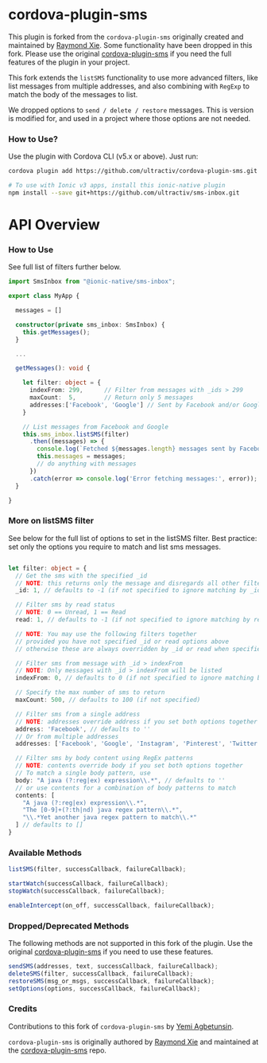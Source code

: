# cordova-plugin-sms #

This plugin is forked from the `cordova-plugin-sms` originally created and maintained by [Raymond Xie](https://github.com/floatinghotpot). Some functionality have been dropped in this fork. Please use the original [cordova-plugin-sms](https://github.com/floatinghotpot/cordova-plugin-sms) if you need the full features of the plugin in your project.

This fork extends the `listSMS` functionality to use more advanced filters, like list messages from multiple addresses, and also combining with `RegExp` to match the body of the messages to list.

We dropped options to `send / delete / restore` messages. This is version is modified for, and used in a project where those options are not needed.

### How to Use? ###

Use the plugin with Cordova CLI (v5.x or above). Just run:

```bash
cordova plugin add https://github.com/ultractiv/cordova-plugin-sms.git

# To use with Ionic v3 apps, install this ionic-native plugin
npm install --save git+https://github.com/ultractiv/sms-inbox.git
```

# API Overview #

### How to Use ###

See full list of filters further below.

```typescript
import SmsInbox from "@ionic-native/sms-inbox";

export class MyApp {

  messages = []

  constructor(private sms_inbox: SmsInbox) {
    this.getMessages();
  }

  ...

  getMessages(): void {

    let filter: object = {
      indexFrom: 299,      // Filter from messages with _ids > 299
      maxCount:  5,        // Return only 5 messages  
      addresses:['Facebook', 'Google'] // Sent by Facebook and/or Google
    }

    // List messages from Facebook and Google
    this.sms_inbox.listSMS(filter)
      .then((messages) => {
        console.log(`Fetched ${messages.length} messages sent by Facebook and Google`);
        this.messages = messages;
        // do anything with messages
      })
      .catch(error => console.log('Error fetching messages:', error));
  }

}
```

### More on listSMS filter ###

See below for the full list of options to set in the listSMS filter.
Best practice: set only the options you require to match and list sms messages.

```typescript

let filter: object = {
  // Get the sms with the specified _id
  // NOTE: this returns only the message and disregards all other filters
  _id: 1, // defaults to -1 (if not specified to ignore matching by _id)

  // Filter sms by read status
  // NOTE: 0 == Unread, 1 == Read
  read: 1, // defaults to -1 (if not specified to ignore matching by read status)

  // NOTE: You may use the following filters together
  // provided you have not specified _id or read options above
  // otherwise these are always overridden by _id or read when specified together

  // Filter sms from message with _id > indexFrom
  // NOTE: Only messages with _id > indexFrom will be listed
  indexFrom: 0, // defaults to 0 (if not specified to ignore matching by message _id)

  // Specify the max number of sms to return
  maxCount: 500, // defaults to 100 (if not specified)

  // Filter sms from a single address
  // NOTE: addresses override address if you set both options together
  address: 'Facebook', // defaults to ''
  // Or from multiple addresses
  addresses: ['Facebook', 'Google', 'Instagram', 'Pinterest', 'Twitter'], // defaults to []

  // Filter sms by body content using RegEx patterns
  // NOTE: contents override body if you set both options together
  // To match a single body pattern, use
  body: "A java (?:reg|ex) expression\\.*", // defaults to ''
  // or use contents for a combination of body patterns to match
  contents: [
    "A java (?:reg|ex) expression\\.*",
    "The [0-9]+(?:th|nd) java regex pattern\\.*",
    "\\.*Yet another java regex pattern to match\\.*"
  ] // defaults to []
}
```

### Available Methods ###

```javascript
listSMS(filter, successCallback, failureCallback);

startWatch(successCallback, failureCallback);
stopWatch(successCallback, failureCallback);

enableIntercept(on_off, successCallback, failureCallback);
```

### Dropped/Deprecated Methods ###

The following methods are not supported in this fork of the plugin. Use the original [cordova-plugin-sms](https://github.com/floatinghotpot/cordova-plugin-sms) if you need to use these features.

```javascript
sendSMS(addresses, text, successCallback, failureCallback);
deleteSMS(filter, successCallback, failureCallback);
restoreSMS(msg_or_msgs, successCallback, failureCallback);
setOptions(options, successCallback, failureCallback);
```

### Credits ###

Contributions to this fork of `cordova-plugin-sms` by [Yemi Agbetunsin](https://github.com/temiyemi).

`cordova-plugin-sms` is originally authored by [Raymond Xie](https://github.com/floatinghotpot) and maintained at the  [cordova-plugin-sms](https://github.com/floatinghotpot/cordova-plugin-sms) repo.
